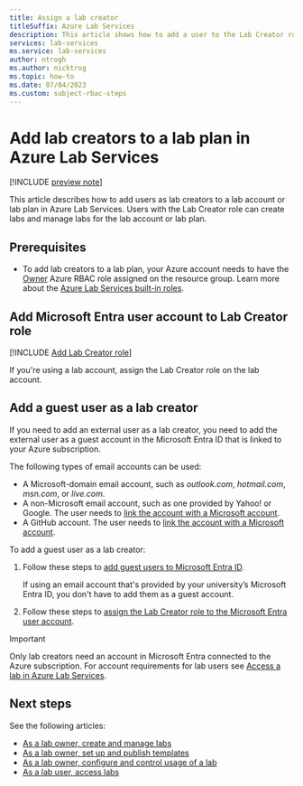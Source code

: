 ```yaml
---
title: Assign a lab creator
titleSuffix: Azure Lab Services
description: This article shows how to add a user to the Lab Creator role for a lab plan in Azure Lab Services. Lab creators can create labs within the lab plan.
services: lab-services
ms.service: lab-services
author: ntrogh
ms.author: nicktrog
ms.topic: how-to
ms.date: 07/04/2023
ms.custom: subject-rbac-steps
---
```


# Add lab creators to a lab plan in Azure Lab Services

[!INCLUDE [preview note](./includes/lab-services-new-update-focused-article.md)]

This article describes how to add users as lab creators to a lab account or lab plan in Azure Lab Services. Users with the Lab Creator role can create labs and manage labs for the lab account or lab plan.

## Prerequisites

- To add lab creators to a lab plan, your Azure account needs to have the [Owner](./concept-lab-services-role-based-access-control.md#owner-role) Azure RBAC role assigned on the resource group. Learn more about the [Azure Lab Services built-in roles](./concept-lab-services-role-based-access-control.md).

<a name='add-azure-ad-user-account-to-lab-creator-role'></a>

## Add Microsoft Entra user account to Lab Creator role

[!INCLUDE [Add Lab Creator role](./includes/lab-services-add-lab-creator.md)]

If you're using a lab account, assign the Lab Creator role on the lab account. 

## Add a guest user as a lab creator

If you need to add an external user as a lab creator, you need to add the external user as a guest account in the Microsoft Entra ID that is linked to your Azure subscription.

The following types of email accounts can be used:

- A Microsoft-domain email account, such as *outlook.com*, *hotmail.com*, *msn.com*, or *live.com*.
- A non-Microsoft email account, such as one provided by Yahoo! or Google. The user needs to [link the account with a Microsoft account](./how-to-manage-labs.md#use-a-non-organizational-account-as-a-lab-creator).
- A GitHub account. The user needs to [link the account with a Microsoft account](./how-to-manage-labs.md#use-a-non-organizational-account-as-a-lab-creator).

To add a guest user as a lab creator:

1. Follow these steps to [add guest users to Microsoft Entra ID](/azure/active-directory/external-identities/b2b-quickstart-add-guest-users-portal).

    If using an email account that's provided by your university’s Microsoft Entra ID, you don't have to add them as a guest account.

1. Follow these steps to [assign the Lab Creator role to the Microsoft Entra user account](#add-azure-ad-user-account-to-lab-creator-role).

> [!IMPORTANT]
> Only lab creators need an account in Microsoft Entra connected to the Azure subscription. For account requirements for lab users see [Access a lab in Azure Lab Services](./how-to-access-lab-virtual-machine.md).

## Next steps

See the following articles:

- [As a lab owner, create and manage labs](how-to-manage-labs.md)
- [As a lab owner, set up and publish templates](how-to-create-manage-template.md)
- [As a lab owner, configure and control usage of a lab](how-to-manage-lab-users.md)
- [As a lab user, access labs](how-to-use-lab.md)

